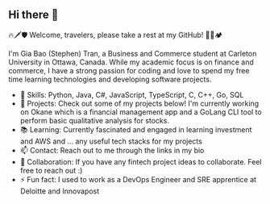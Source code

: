 ## Hi there 👋

🔥🗡️🛡️ Welcome, travelers, please take a rest at my GitHub! 🍖🥘🏕️

I'm Gia Bao (Stephen) Tran, a Business and Commerce student at Carleton University in Ottawa, Canada. While my academic focus is on finance and commerce, I have a strong passion for coding and love to spend my free time learning technologies and developing software projects.

- 🌟 Skills: Python, Java, C#, JavaScript, TypeScript, C, C++, Go, SQL
- 🚀 Projects: Check out some of my projects below! I'm currently working on Okane which is a financial management app and a GoLang CLI tool to perform basic qualitative analysis for stocks.
- 📚 Learning: Currently fascinated and engaged in learning investment and AWS and ... any useful tech stacks for my projects
- 📫 Contact: Reach out to me through the links in my bio
- 🤝 Collaboration: If you have any fintech project ideas to collaborate. Feel free to reach out :)
- ⚡ Fun fact: I used to work as a DevOps Engineer and SRE apprentice at Deloitte and Innovapost
